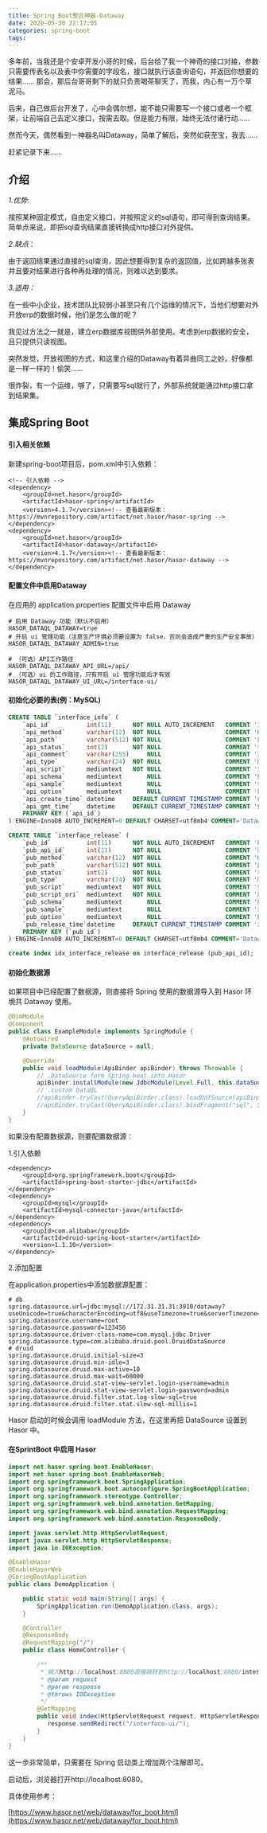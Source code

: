 ```yaml
---
title: Spring Boot整合神器-Dataway
date: 2020-05-30 22:17:05
categories: spring-boot
tags:
---
```


多年前，当我还是个安卓开发小哥的时候，后台给了我一个神奇的接口对接，参数只需要传表名以及表中你需要的字段名，接口就执行该查询语句，并返回你想要的结果……
那会，那后台哥哥剩下的就只负责喝茶聊天了，而我，内心有一万个草泥马。  

后来，自己做后台开发了，心中会偶尔想，能不能只需要写一个接口或者一个框架，让前端自己去定义接口，按需去取。但是能力有限，始终无法付诸行动……

然而今天，偶然看到一神器名叫Dataway，简单了解后，突然如获至宝，我去……

赶紧记录下来……

## 介绍

_1.优势_:

按照某种固定模式，自由定义接口，并按照定义的sql语句，即可得到查询结果。       
简单点来说，即把sql查询结果直接转换成http接口对外提供。 

_2.缺点_：

由于返回结果通过直接的sql查询，因此想要得到复杂的返回值，比如跨越多张表并且要对结果进行各种再处理的情况，则难以达到要求。

_3.适用：_

在一些中小企业，技术团队比较弱小甚至只有几个运维的情况下，当他们想要对外开放erp的数据时候，他们是怎么做的呢？    

我见过方法之一就是，建立erp数据库视图供外部使用。考虑到erp数据的安全，且只提供只读视图。

突然发觉，开放视图的方式，和这里介绍的Dataway有着异曲同工之妙。好像都是一样一样的！偷笑……

很炸裂，有一个运维，够了，只需要写sql就行了，外部系统就能通过http接口拿到结果集。

## 集成Spring Boot

#### 引入相关依赖

新建spring-boot项目后，pom.xml中引入依赖：

```text
<!-- 引入依赖 -->
<dependency>
    <groupId>net.hasor</groupId>
    <artifactId>hasor-spring</artifactId>
    <version>4.1.7</version><!-- 查看最新版本：https://mvnrepository.com/artifact/net.hasor/hasor-spring -->
</dependency>
<dependency>
    <groupId>net.hasor</groupId>
    <artifactId>hasor-dataway</artifactId>
    <version>4.1.7</version><!-- 查看最新版本：https://mvnrepository.com/artifact/net.hasor/hasor-dataway -->
</dependency>
```
   
#### 配置文件中启用Dataway

在应用的 application.properties 配置文件中启用 Dataway

```properties
# 启用 Dataway 功能（默认不启用）
HASOR_DATAQL_DATAWAY=true
# 开启 ui 管理功能（注意生产环境必须要设置为 false，否则会造成严重的生产安全事故）
HASOR_DATAQL_DATAWAY_ADMIN=true

# （可选）API工作路径
HASOR_DATAQL_DATAWAY_API_URL=/api/
# （可选）ui 的工作路径，只有开启 ui 管理功能后才有效
HASOR_DATAQL_DATAWAY_UI_URL=/interface-ui/
```


    
#### 初始化必要的表(例：MySQL)

```sql
CREATE TABLE `interface_info` (
    `api_id`          int(11)      NOT NULL AUTO_INCREMENT   COMMENT 'ID',
    `api_method`      varchar(12)  NOT NULL                  COMMENT 'HttpMethod：GET、PUT、POST',
    `api_path`        varchar(512) NOT NULL                  COMMENT '拦截路径',
    `api_status`      int(2)       NOT NULL                  COMMENT '状态：0草稿，1发布，2有变更，3禁用',
    `api_comment`     varchar(255)     NULL                  COMMENT '注释',
    `api_type`        varchar(24)  NOT NULL                  COMMENT '脚本类型：SQL、DataQL',
    `api_script`      mediumtext   NOT NULL                  COMMENT '查询脚本：xxxxxxx',
    `api_schema`      mediumtext       NULL                  COMMENT '接口的请求/响应数据结构',
    `api_sample`      mediumtext       NULL                  COMMENT '请求/响应/请求头样本数据',
    `api_option`      mediumtext       NULL                  COMMENT '扩展配置信息',
    `api_create_time` datetime     DEFAULT CURRENT_TIMESTAMP COMMENT '创建时间',
    `api_gmt_time`    datetime     DEFAULT CURRENT_TIMESTAMP COMMENT '修改时间',
    PRIMARY KEY (`api_id`)
) ENGINE=InnoDB AUTO_INCREMENT=0 DEFAULT CHARSET=utf8mb4 COMMENT='Dataway 中的API';

CREATE TABLE `interface_release` (
    `pub_id`          int(11)      NOT NULL AUTO_INCREMENT   COMMENT 'Publish ID',
    `pub_api_id`      int(11)      NOT NULL                  COMMENT '所属API ID',
    `pub_method`      varchar(12)  NOT NULL                  COMMENT 'HttpMethod：GET、PUT、POST',
    `pub_path`        varchar(512) NOT NULL                  COMMENT '拦截路径',
    `pub_status`      int(2)       NOT NULL                  COMMENT '状态：0有效，1无效（可能被下线）',
    `pub_type`        varchar(24)  NOT NULL                  COMMENT '脚本类型：SQL、DataQL',
    `pub_script`      mediumtext   NOT NULL                  COMMENT '查询脚本：xxxxxxx',
    `pub_script_ori`  mediumtext   NOT NULL                  COMMENT '原始查询脚本，仅当类型为SQL时不同',
    `pub_schema`      mediumtext       NULL                  COMMENT '接口的请求/响应数据结构',
    `pub_sample`      mediumtext       NULL                  COMMENT '请求/响应/请求头样本数据',
    `pub_option`      mediumtext       NULL                  COMMENT '扩展配置信息',
    `pub_release_time`datetime     DEFAULT CURRENT_TIMESTAMP COMMENT '发布时间（下线不更新）',
    PRIMARY KEY (`pub_id`)
) ENGINE=InnoDB AUTO_INCREMENT=0 DEFAULT CHARSET=utf8mb4 COMMENT='Dataway API 发布历史。';

create index idx_interface_release on interface_release (pub_api_id);
```

#### 初始化数据源

如果项目中已经配置了数据源，则直接将 Spring 使用的数据源导入到 Hasor 环境共 Dataway 使用。

```java
@DimModule
@Component
public class ExampleModule implements SpringModule {
    @Autowired
    private DataSource dataSource = null;

    @Override
    public void loadModule(ApiBinder apiBinder) throws Throwable {
        // .DataSource form Spring boot into Hasor
        apiBinder.installModule(new JdbcModule(Level.Full, this.dataSource));
        // .custom DataQL
        //apiBinder.tryCast(QueryApiBinder.class).loadUdfSource(apiBinder.findClass(DimUdfSource.class));
        //apiBinder.tryCast(QueryApiBinder.class).bindFragment("sql", SqlFragment.class);
    }
}
```

如果没有配置数据源，则要配置数据源：

1.引入依赖

```text
<dependency>
    <groupId>org.springframework.boot</groupId>
    <artifactId>spring-boot-starter-jdbc</artifactId>
</dependency>
<dependency>
    <groupId>mysql</groupId>
    <artifactId>mysql-connector-java</artifactId>
</dependency>
<dependency>
    <groupId>com.alibaba</groupId>
    <artifactId>druid-spring-boot-starter</artifactId>
    <version>1.1.10</version>
</dependency>
```

2.添加配置

在application.properties中添加数据源配置：

```properties
# db
spring.datasource.url=jdbc:mysql://172.31.31.31:3910/dataway?useUnicode=true&characterEncoding=utf8&useTimezone=true&serverTimezone=Asia/Shanghai
spring.datasource.username=root
spring.datasource.password=123456
spring.datasource.driver-class-name=com.mysql.jdbc.Driver
spring.datasource.type=com.alibaba.druid.pool.DruidDataSource
# druid
spring.datasource.druid.initial-size=3
spring.datasource.druid.min-idle=3
spring.datasource.druid.max-active=10
spring.datasource.druid.max-wait=60000
spring.datasource.druid.stat-view-servlet.login-username=admin
spring.datasource.druid.stat-view-servlet.login-password=admin
spring.datasource.druid.filter.stat.log-slow-sql=true
spring.datasource.druid.filter.stat.slow-sql-millis=1
```

Hasor 启动的时候会调用 loadModule 方法，在这里再把 DataSource 设置到 Hasor 中。

#### 在SprintBoot 中启用 Hasor

```java
import net.hasor.spring.boot.EnableHasor;
import net.hasor.spring.boot.EnableHasorWeb;
import org.springframework.boot.SpringApplication;
import org.springframework.boot.autoconfigure.SpringBootApplication;
import org.springframework.stereotype.Controller;
import org.springframework.web.bind.annotation.GetMapping;
import org.springframework.web.bind.annotation.RequestMapping;
import org.springframework.web.bind.annotation.ResponseBody;

import javax.servlet.http.HttpServletRequest;
import javax.servlet.http.HttpServletResponse;
import java.io.IOException;

@EnableHasor
@EnableHasorWeb
@SpringBootApplication
public class DemoApplication {

    public static void main(String[] args) {
        SpringApplication.run(DemoApplication.class, args);
    }

    @Controller
    @ResponseBody
    @RequestMapping("/")
    public class HomeController {

        /**
         * 输入http://localhost:8080直接跳转到http://localhost:8080/interface-ui/
         * @param request
         * @param response
         * @throws IOException
         */
        @GetMapping
        public void index(HttpServletRequest request, HttpServletResponse response) throws IOException {
           response.sendRedirect("/interface-ui/");
        }
    }
}
```

这一步非常简单，只需要在 Spring 启动类上增加两个注解即可。

启动后，浏览器打开http://localhost:8080。

具体使用参考：

[https://www.hasor.net/web/dataway/for_boot.html](https://www.hasor.net/web/dataway/for_boot.html)